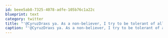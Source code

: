 ```yaml
---
id: beee5ab8-7325-4078-adfe-105b76c1a22c
blueprint: text
category: twitter
title: "'@CyruzDraxs ya. As a non-believer, I try to be tolerant of all beliefs, but people's lives are being ruined over this. Their choice though"
caption: "'@CyruzDraxs ya. As a non-believer, I try to be tolerant of all beliefs, but people's lives are being ruined over this. Their choice though"
---
```

